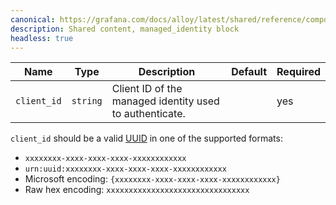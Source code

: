```yaml
---
canonical: https://grafana.com/docs/alloy/latest/shared/reference/components/managed_identity-block/
description: Shared content, managed_identity block
headless: true
---
```


| Name        | Type     | Description                                             | Default | Required |
| ----------- | -------- | ------------------------------------------------------- | ------- | -------- |
| `client_id` | `string` | Client ID of the managed identity used to authenticate. |         | yes      |

`client_id` should be a valid [UUID][] in one of the supported formats:

- `xxxxxxxx-xxxx-xxxx-xxxx-xxxxxxxxxxxx`
- `urn:uuid:xxxxxxxx-xxxx-xxxx-xxxx-xxxxxxxxxxxx`
- Microsoft encoding: `{xxxxxxxx-xxxx-xxxx-xxxx-xxxxxxxxxxxx}`
- Raw hex encoding: `xxxxxxxxxxxxxxxxxxxxxxxxxxxxxxxx`

[UUID]: https://en.wikipedia.org/wiki/Universally_unique_identifier
